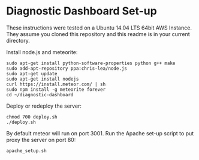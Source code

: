 Diagnostic Dashboard Set-up
===========================

These instructions were tested on a Ubuntu 14.04 LTS 64bit AWS Instance.
They assume you cloned this repository and this readme is in your current directory.

Install node.js and meteorite:

    sudo apt-get install python-software-properties python g++ make
    sudo add-apt-repository ppa:chris-lea/node.js
    sudo apt-get update
    sudo apt-get install nodejs
    curl https://install.meteor.com/ | sh
    sudo npm install -g meteorite forever
    cd ~/diagnostic-dashboard

Deploy or redeploy the server:

    chmod 700 deploy.sh
    ./deploy.sh

By default meteor will run on port 3001. Run the Apache set-up script to put
proxy the server on port 80:

    apache_setup.sh

